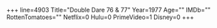 +++
line=4903
Title="Double Dare 76 & 77"
Year=1977
Age=""
IMDb=""
RottenTomatoes=""
Netflix=0
Hulu=0
PrimeVideo=1
Disney=0
+++


